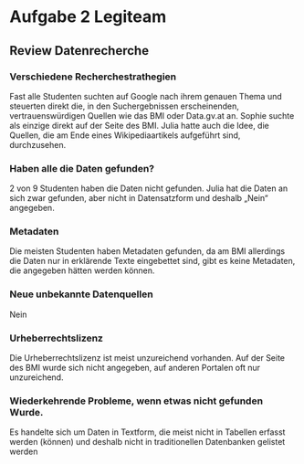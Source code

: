 Aufgabe 2 Legiteam
====================
Review Datenrecherche
---------------------

### Verschiedene Recherchestrathegien

Fast alle Studenten suchten auf Google nach ihrem genauen Thema und steuerten direkt die, in den Suchergebnissen erscheinenden, vertrauenswürdigen Quellen wie das BMI oder Data.gv.at an. Sophie suchte als einzige direkt auf der Seite des BMI. Julia hatte auch die Idee, die Quellen, die am Ende eines Wikipediaartikels aufgeführt sind, durchzusehen.

### Haben alle die Daten gefunden?

2 von 9 Studenten haben die Daten nicht gefunden. Julia hat die Daten an sich zwar gefunden, aber nicht in Datensatzform und deshalb „Nein“ angegeben.

### Metadaten
Die meisten Studenten haben Metadaten gefunden, da am BMI allerdings die Daten nur in erklärende Texte eingebettet sind, gibt es keine Metadaten, die angegeben hätten werden können. 	

### Neue unbekannte Datenquellen

Nein

### Urheberrechtslizenz

Die Urheberrechtslizenz ist meist unzureichend vorhanden. Auf der Seite des BMI wurde sich nicht angegeben, auf anderen Portalen oft nur unzureichend.

### Wiederkehrende Probleme, wenn etwas nicht gefunden Wurde.

Es handelte sich um Daten in Textform, die meist nicht in Tabellen erfasst werden (können) und deshalb nicht in traditionellen Datenbanken gelistet werden
